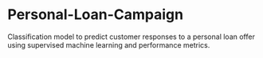 # Personal-Loan-Campaign
Classification model to predict customer responses to a personal loan offer using supervised machine learning and performance metrics.
